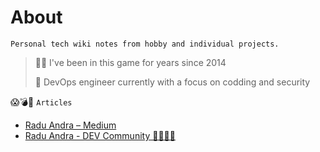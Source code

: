 # About                                 



`Personal tech wiki notes from hobby and individual projects.`



> 🧙‍♂️ I've been in this game for years since 2014
>
> 🚀 DevOps engineer  currently with a focus on codding and security





😱💣🤯  `Articles`

- [Radu Andra – Medium](https://medium.com/@andragabr)
- [Radu Andra - DEV Community 👩‍💻👨‍💻](https://dev.to/dummyandra)
